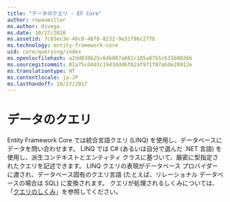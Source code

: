 ```yaml
---
title: "データのクエリ - EF Core"
author: rowanmiller
ms.author: divega
ms.date: 10/27/2016
ms.assetid: 7c65ec3e-46c8-48f8-8232-9e31f96c277b
ms.technology: entity-framework-core
uid: core/querying/index
ms.openlocfilehash: a2dd830b25c64b007a881c105a87b5c631b00266
ms.sourcegitcommit: 01a75cd483c1943ddd6f82af971f07abde20912e
ms.translationtype: HT
ms.contentlocale: ja-JP
ms.lasthandoff: 10/27/2017
---
```

# <a name="querying-data"></a>データのクエリ

Entity Framework Core では統合言語クエリ (LINQ) を使用し、データベースにデータを問い合わせます。 LINQ では C# (あるいは自分で選んだ .NET 言語) を使用し、派生コンテキストとエンティティ クラスに基づいて、厳密に型指定されたクエリを記述できます。 LINQ クエリの表現がデータベース プロバイダーに渡され、データベース固有のクエリ言語 (たとえば、リレーショナル データベースの場合は SQL) に変換されます。 クエリが処理されるしくみについては、「[クエリのしくみ](overview.md)」を参照してください。
